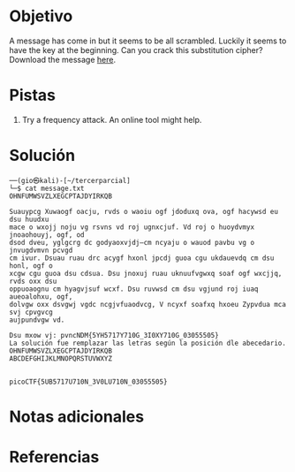 # Objetivo
A message has come in but it seems to be all scrambled. Luckily it seems to have the key at the beginning. Can you crack this substitution cipher?Download the message [here](https://artifacts.picoctf.net/c/153/message.txt).
# Pistas
1. Try a frequency attack. An online tool might help.
# Solución
```
──(gio㉿kali)-[~/tercerparcial]
└─$ cat message.txt 
OHNFUMWSVZLXEGCPTAJDYIRKQB 

Suauypcg Xuwaogf oacju, rvds o waoiu ogf jdoduxq ova, ogf hacywsd eu dsu huudxu
mace o wxojj noju vg rsvns vd roj ugnxcjuf. Vd roj o huoydvmyx jnoaohouyj, ogf, od
dsod dveu, yglgcrg dc godyaoxvjdj—cm ncyaju o wauod pavbu vg o jnvugdvmvn pcvgd
cm ivur. Dsuau ruau drc acygf hxonl jpcdj guoa cgu ukdauevdq cm dsu honl, ogf o
xcgw cgu guoa dsu cdsua. Dsu jnoxuj ruau uknuufvgwxq soaf ogf wxcjjq, rvds oxx dsu
oppuoaognu cm hyagvjsuf wcxf. Dsu ruvwsd cm dsu vgjund roj iuaq aueoalohxu, ogf,
dolvgw oxx dsvgwj vgdc ncgjvfuaodvcg, V ncyxf soafxq hxoeu Zypvdua mca svj cpvgvcg
aujpundvgw vd.

Dsu mxow vj: pvncNDM{5YH5717Y710G_3I0XY710G_03055505}                                                                             
La solución fue remplazar las letras según la posición dle abecedario. 
OHNFUMWSVZLXEGCPTAJDYIRKQB 
ABCDEFGHIJKLMNOPQRSTUVWXYZ  
                           

```

```
picoCTF{5UB5717U710N_3V0LU710N_03055505}
```
# Notas adicionales
# Referencias